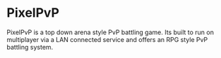 # PixelPvP
PixelPvP is a top down arena style PvP battling game. Its built to run on multiplayer via a LAN connected service and offers an RPG style PvP battling system.
